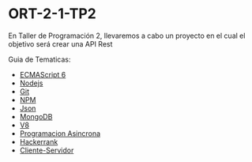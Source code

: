 # ORT-2-1-TP2

En Taller de Programación 2, llevaremos a cabo un proyecto en el cual el objetivo será crear una API Rest

Guia de Tematicas:
* [ECMAScript 6](/Wiki/ECMAScript.md)
* [Nodejs](/Wiki/NodeJS.md)
* [Git](/Wiki/Git.md)
* [NPM](/Wiki/NPM.md)
* [Json](/Wiki/Json.md)
* [MongoDB](/Wiki/Mongodb.md)
* [V8](/Wiki/V8.md)
* [Programacion Asincrona](/Wiki/ProgramacionAsincrona.md)
* [Hackerrank](/Wiki/Hackerrank.md)
* [Cliente-Servidor](/Wiki/ClienteServidor.md)
